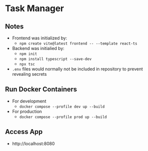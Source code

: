 # Task Manager

## Notes
- Frontend was initialized by:
    - `npm create vite@latest frontend -- --template react-ts`
- Backend was initialied by:
    - `npm init`
    - `npm install typescript --save-dev`
    - `npx tsc`
- `.env` files would normally not be included in repository to prevent revealing secrets

## Run Docker Containers
- For development
    - `docker compose --profile dev up --build`
- For production
    - `docker compose --profile prod up --build`

## Access App
 - http://localhost:8080
 